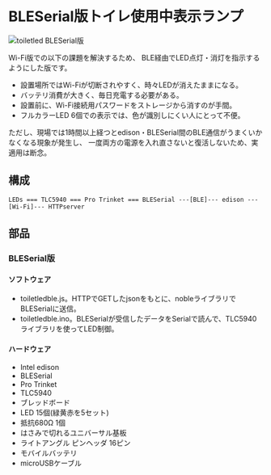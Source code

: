# BLESerial版トイレ使用中表示ランプ

![toiletled BLESerial版](../../img/toiletledbleserial.jpg)

Wi-Fi版での以下の課題を解決するため、
BLE経由でLED点灯・消灯を指示するようにした版です。

* 設置場所ではWi-Fiが切断されやすく、時々LEDが消えたままになる。
* バッテリ消費が大きく、毎日充電する必要がある。
* 設置前に、Wi-Fi接続用パスワードをストレージから消すのが手間。
* フルカラーLED 6個での表示では、色が識別しにくい人にとって不便。

ただし、現場では1時間以上経つとedison・BLESerial間のBLE通信がうまくいかなくなる現象が発生し、
一度両方の電源を入れ直さないと復活しないため、実適用は断念。

## 構成

    LEDs === TLC5940 === Pro Trinket === BLESerial ---[BLE]--- edison ---[Wi-Fi]--- HTTPserver

## 部品
### BLESerial版
#### ソフトウェア
* toiletledble.js。HTTPでGETしたjsonをもとに、nobleライブラリでBLESerialに送信。
* toiletledble.ino。BLESerialが受信したデータをSerialで読んで、TLC5940ライブラリを使ってLED制御。

#### ハードウェア
* Intel edison
* BLESerial
* Pro Trinket
* TLC5940
* ブレッドボード
* LED 15個(緑黄赤を5セット)
* 抵抗680Ω 1個
* はさみで切れるユニバーサル基板
* ライトアングル ピンヘッダ 16ピン
* モバイルバッテリ
* microUSBケーブル
